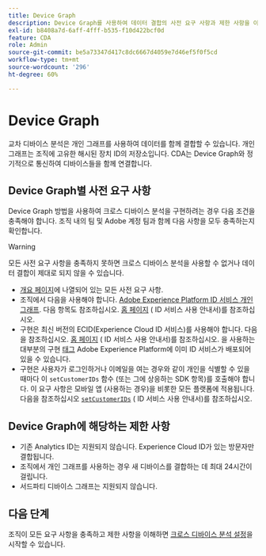 ```yaml
---
title: Device Graph
description: Device Graph를 사용하여 데이터 결합의 사전 요구 사항과 제한 사항을 이해합니다.
exl-id: b8408a7d-6aff-4fff-b535-f10d422bcf0d
feature: CDA
role: Admin
source-git-commit: be5a73347d417c8dc6667d4059e7d46ef5f0f5cd
workflow-type: tm+mt
source-wordcount: '296'
ht-degree: 60%

---
```


# Device Graph

교차 디바이스 분석은 개인 그래프를 사용하여 데이터를 함께 결합할 수 있습니다. 개인 그래프는 조직에 고유한 해시된 장치 ID의 저장소입니다. CDA는 Device Graph와 정기적으로 통신하여 디바이스들을 함께 연결합니다.

## Device Graph별 사전 요구 사항

Device Graph 방법을 사용하여 크로스 디바이스 분석을 구현하려는 경우 다음 조건을 충족해야 합니다. 조직 내의 팀 및 Adobe 계정 팀과 함께 다음 사항을 모두 충족하는지 확인합니다.

>[!WARNING]
>
>모든 사전 요구 사항을 충족하지 못하면 크로스 디바이스 분석을 사용할 수 없거나 데이터 결합이 제대로 되지 않을 수 있습니다.

* [개요 페이지](overview.md)에 나열되어 있는 모든 사전 요구 사항.
* 조직에서 다음을 사용해야 합니다. [Adobe Experience Platform ID 서비스 개인 그래프](https://business.adobe.com/products/experience-platform/identity-service.html). 다음 항목도 참조하십시오. [홈 페이지](https://experienceleague.adobe.com/docs/experience-platform/sources/home.html?lang=ko-KR) ( ID 서비스 사용 안내서)를 참조하십시오.
* 구현은 최신 버전의 ECID(Experience Cloud ID 서비스)를 사용해야 합니다. 다음을 참조하십시오. [홈 페이지](https://experienceleague.adobe.com/docs/id-service/using/home.html) ( ID 서비스 사용 안내서)를 참조하십시오. 을 사용하는 대부분의 구현 [태그](https://experienceleague.adobe.com/docs/experience-platform/tags/home.html) Adobe Experience Platform에 이미 ID 서비스가 배포되어 있을 수 있습니다.
* 구현은 사용자가 로그인하거나 이메일을 여는 경우와 같이 개인을 식별할 수 있을 때마다 이 `setCustomerIDs` 함수 (또는 그에 상응하는 SDK 항목)를 호출해야 합니다. 이 요구 사항은 모바일 앱 (사용하는 경우)을 비롯한 모든 플랫폼에 적용됩니다. 다음을 참조하십시오 [`setCustomerIDs`](https://experienceleague.adobe.com/docs/id-service/using/id-service-api/methods/setcustomerids.html?lang=ko-KR) ( ID 서비스 사용 안내서)를 참조하십시오.

## Device Graph에 해당하는 제한 사항

* 기존 Analytics ID는 지원되지 않습니다. Experience Cloud ID가 있는 방문자만 결합됩니다.
* 조직에서 개인 그래프를 사용하는 경우 새 디바이스를 결합하는 데 최대 24시간이 걸립니다.
* 서드파티 디바이스 그래프는 지원되지 않습니다.

## 다음 단계

조직이 모든 요구 사항을 충족하고 제한 사항을 이해하면 [크로스 디바이스 분석 설정](setup.md)을 시작할 수 있습니다.
